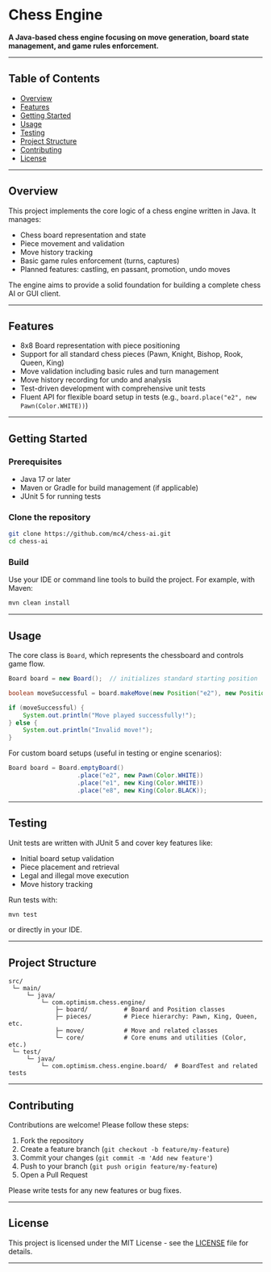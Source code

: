 
# Chess Engine

**A Java-based chess engine focusing on move generation, board state management, and game rules enforcement.**

---

## Table of Contents

- [Overview](#overview)  
- [Features](#features)  
- [Getting Started](#getting-started)  
- [Usage](#usage)  
- [Testing](#testing)  
- [Project Structure](#project-structure)  
- [Contributing](#contributing)  
- [License](#license)  

---

## Overview

This project implements the core logic of a chess engine written in Java. It manages:

- Chess board representation and state
- Piece movement and validation
- Move history tracking
- Basic game rules enforcement (turns, captures)
- Planned features: castling, en passant, promotion, undo moves

The engine aims to provide a solid foundation for building a complete chess AI or GUI client.

---

## Features

- 8x8 Board representation with piece positioning  
- Support for all standard chess pieces (Pawn, Knight, Bishop, Rook, Queen, King)  
- Move validation including basic rules and turn management  
- Move history recording for undo and analysis  
- Test-driven development with comprehensive unit tests  
- Fluent API for flexible board setup in tests (e.g., `board.place("e2", new Pawn(Color.WHITE))`)  

---

## Getting Started

### Prerequisites

- Java 17 or later  
- Maven or Gradle for build management (if applicable)  
- JUnit 5 for running tests  

### Clone the repository

```bash
git clone https://github.com/mc4/chess-ai.git
cd chess-ai
```

### Build

Use your IDE or command line tools to build the project. For example, with Maven:

```bash
mvn clean install
```

---

## Usage

The core class is `Board`, which represents the chessboard and controls game flow.

```java
Board board = new Board();  // initializes standard starting position

boolean moveSuccessful = board.makeMove(new Position("e2"), new Position("e4"));

if (moveSuccessful) {
    System.out.println("Move played successfully!");
} else {
    System.out.println("Invalid move!");
}
```

For custom board setups (useful in testing or engine scenarios):

```java
Board board = Board.emptyBoard()
                   .place("e2", new Pawn(Color.WHITE))
                   .place("e1", new King(Color.WHITE))
                   .place("e8", new King(Color.BLACK));
```

---

## Testing

Unit tests are written with JUnit 5 and cover key features like:

- Initial board setup validation  
- Piece placement and retrieval  
- Legal and illegal move execution  
- Move history tracking  

Run tests with:

```bash
mvn test
```

or directly in your IDE.

---

## Project Structure

```
src/
 └─ main/
     └─ java/
         └─ com.optimism.chess.engine/
             ├─ board/          # Board and Position classes
             ├─ pieces/         # Piece hierarchy: Pawn, King, Queen, etc.
             ├─ move/           # Move and related classes
             └─ core/           # Core enums and utilities (Color, etc.)
 └─ test/
     └─ java/
         └─ com.optimism.chess.engine.board/  # BoardTest and related tests
```

---

## Contributing

Contributions are welcome! Please follow these steps:

1. Fork the repository  
2. Create a feature branch (`git checkout -b feature/my-feature`)  
3. Commit your changes (`git commit -m 'Add new feature'`)  
4. Push to your branch (`git push origin feature/my-feature`)  
5. Open a Pull Request  

Please write tests for any new features or bug fixes.

---

## License

This project is licensed under the MIT License - see the [LICENSE](LICENSE) file for details.

---
